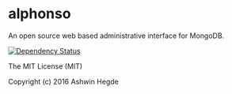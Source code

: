 # alphonso

An open source web based administrative interface for MongoDB.

[![Dependency Status](https://gemnasium.com/badges/github.com/hegdeashwin/alphonso.svg)](https://gemnasium.com/github.com/hegdeashwin/alphonso)


The MIT License (MIT)

Copyright (c) 2016 Ashwin Hegde
